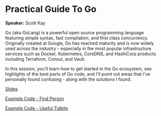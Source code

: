 # Practical Guide To Go

**Speaker:** Scott Kay

Go (aka GoLang) is a powerful open source programming language featuring simple syntax, fast compilation, and first class concurrency. Originally created at Google, Go has reached maturity and is now widely used across the industry - especially in the most popular infrastructure services such as Docker, Kubernetes, CoreDNS, and HashiCorp products including Terraform, Consul, and Vault.

In this session, you'll learn how to get started in the Go ecosystem, see highlights of the best parts of Go code, and I'll point out areas that I've personally found confusing - along with the solutions I found.

[Slides](https://github.com/TechBash/techbash2022/blob/main/TalkSlidesDemos/Practical%20Guide%20To%20Go/Slides.pptx)

[Example Code - Find Person](https://github.com/TechBash/techbash2022/tree/main/TalkSlidesDemos/Practical%20Guide%20To%20Go/findperson)

[Example Code - Useful Tidbits](https://github.com/TechBash/techbash2022/tree/main/TalkSlidesDemos/Practical%20Guide%20To%20Go/tidbits)